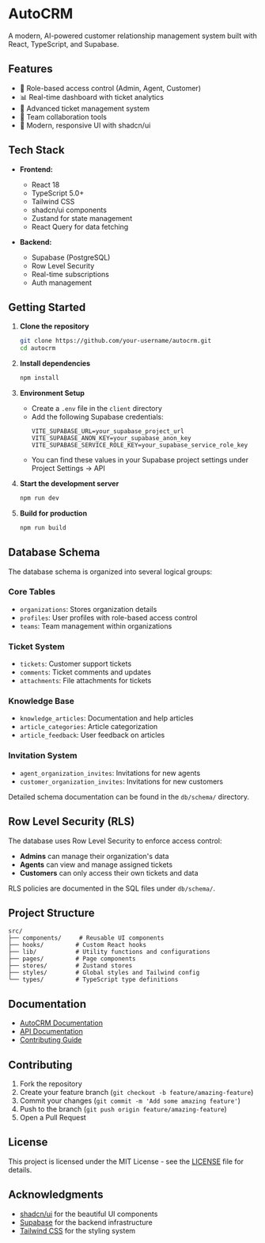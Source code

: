 # AutoCRM

A modern, AI-powered customer relationship management system built with React, TypeScript, and Supabase.

## Features

- 🔐 Role-based access control (Admin, Agent, Customer)
- 📊 Real-time dashboard with ticket analytics
- 🎫 Advanced ticket management system
- 👥 Team collaboration tools
- 🚀 Modern, responsive UI with shadcn/ui

## Tech Stack

- **Frontend:**
  - React 18
  - TypeScript 5.0+
  - Tailwind CSS
  - shadcn/ui components
  - Zustand for state management
  - React Query for data fetching

- **Backend:**
  - Supabase (PostgreSQL)
  - Row Level Security
  - Real-time subscriptions
  - Auth management

## Getting Started

1. **Clone the repository**

   ```bash
   git clone https://github.com/your-username/autocrm.git
   cd autocrm
   ```

2. **Install dependencies**

   ```bash
   npm install
   ```

3. **Environment Setup**
   - Create a `.env` file in the `client` directory
   - Add the following Supabase credentials:
     ```
     VITE_SUPABASE_URL=your_supabase_project_url
     VITE_SUPABASE_ANON_KEY=your_supabase_anon_key
     VITE_SUPABASE_SERVICE_ROLE_KEY=your_supabase_service_role_key
     ```
   - You can find these values in your Supabase project settings under Project Settings -> API

4. **Start the development server**

   ```bash
   npm run dev
   ```

5. **Build for production**

   ```bash
   npm run build
   ```

## Database Schema

The database schema is organized into several logical groups:

### Core Tables
- `organizations`: Stores organization details
- `profiles`: User profiles with role-based access control
- `teams`: Team management within organizations

### Ticket System
- `tickets`: Customer support tickets
- `comments`: Ticket comments and updates
- `attachments`: File attachments for tickets

### Knowledge Base
- `knowledge_articles`: Documentation and help articles
- `article_categories`: Article categorization
- `article_feedback`: User feedback on articles

### Invitation System
- `agent_organization_invites`: Invitations for new agents
- `customer_organization_invites`: Invitations for new customers

Detailed schema documentation can be found in the `db/schema/` directory.

## Row Level Security (RLS)

The database uses Row Level Security to enforce access control:

- **Admins** can manage their organization's data
- **Agents** can view and manage assigned tickets
- **Customers** can only access their own tickets and data

RLS policies are documented in the SQL files under `db/schema/`.

## Project Structure

```
src/
├── components/     # Reusable UI components
├── hooks/         # Custom React hooks
├── lib/           # Utility functions and configurations
├── pages/         # Page components
├── stores/        # Zustand stores
├── styles/        # Global styles and Tailwind config
└── types/         # TypeScript type definitions
```

## Documentation

- [AutoCRM Documentation](docs/README.md)
- [API Documentation](docs/API.md)
- [Contributing Guide](docs/CONTRIBUTING.md)

## Contributing

1. Fork the repository
2. Create your feature branch (`git checkout -b feature/amazing-feature`)
3. Commit your changes (`git commit -m 'Add some amazing feature'`)
4. Push to the branch (`git push origin feature/amazing-feature`)
5. Open a Pull Request

## License

This project is licensed under the MIT License - see the [LICENSE](LICENSE) file for details.

## Acknowledgments

- [shadcn/ui](https://ui.shadcn.com/) for the beautiful UI components
- [Supabase](https://supabase.io/) for the backend infrastructure
- [Tailwind CSS](https://tailwindcss.com/) for the styling system
